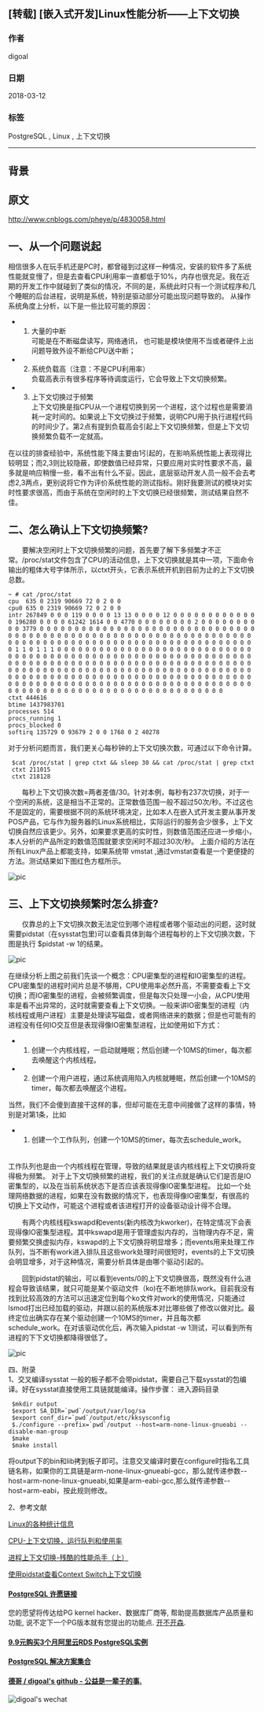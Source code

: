 ## [转载] [嵌入式开发]Linux性能分析——上下文切换  
      
### 作者      
digoal      
      
### 日期      
2018-03-12     
      
### 标签      
PostgreSQL , Linux , 上下文切换   
      
----      
      
## 背景   
  
## 原文  
http://www.cnblogs.com/pheye/p/4830058.html  
  
  
## 一、从一个问题说起  
相信很多人在玩手机还是PC时，都曾碰到过这样一种情况，安装的软件多了系统性能就变慢了，但是去查看CPU利用率一直都低于10%，内存也很充足。我在近期的开发工作中就碰到了类似的情况，不同的是，系统此时只有一个测试程序和几个睡眠的后台进程，说明是系统，特别是驱动部分可能出现问题导致的。 从操作系统角度上分析，以下是一些比较可能的原因：  
  
- 1. 大量的中断  
可能是在不断磁盘读写，网络通讯， 也可能是模块使用不当或者硬件上出问题导致外设不断给CPU送中断；  
  
- 2. 系统负载高（注意：不是CPU利用率）   
负载高表示有很多程序等待调度运行，它会导致上下文切换频繁。  
  
- 3. 上下文切换过于频繁   
上下文切换是指CPU从一个进程切换到另一个进程，这个过程也是需要消耗一定时间的。如果说上下文切换过于频繁，说明CPU用于执行进程代码的时间少了。第2点有提到负载高会引起上下文切换频繁，但是上下文切换频繁负载不一定就高。  
  
  
在以往的排查经验中，系统性能下降主要由1引起的，在影响系统性能上表现得比较明显；而2,3则比较隐蔽，即使数值已经异常，只要应用对实时性要求不高，最多就是响应稍慢一些，看不出有什么不妥。因此，底层驱动开发人员一般不会去考虑2,3两点，更别说将它作为评价系统性能的测试指标。刚好我要测试的模块对实时性要求很高，而由于系统在空闲时的上下文切换已经很频繁，测试结果自然不佳。  
  
  
## 二、怎么确认上下文切换频繁?  
　　要解决空闲时上下文切换频繁的问题，首先要了解下多频繁才不正常。/proc/stat文件包含了CPU的活动信息，上下文切换就是其中一项，下面命令输出的粗体大号字体所示，以ctxt开头，它表示系统开机到目前为止的上下文切换总数。  
  
```  
~ # cat /proc/stat  
cpu  635 0 2319 90669 72 0 2 0 0  
cpu0 635 0 2319 90669 72 0 2 0 0  
intr 267849 0 0 0 119 0 0 0 0 13 13 0 0 0 0 12 0 0 0 0 0 0 0 0 0 0 0 0 0 196280 0 0 0 0 61242 1614 0 0 4770 0 0 0 0 0 0 0 0 2 0 0 0 0 0 0 0 0 0 0 3779 0 0 0 0 0 0 0 0 0 0 0 0 0 0 0 0 0 0 0 0 0 0 0 0 0 0 0 0 0 0 0 0 0 0 0 0 0 0 0 0 0 0 0 0 0 0 0 0 0 0 0 0 0 0 0 0 0 0 0 0 0 0 0 0 0 0 0 0 0 0 0 0 0 0 0 0 0 0 0 0 0 0 0 0 0 0 0 0 0 0 0 0 0 0 0 0 0 0 0 0 0 0 1 1 0 1 1 1 0 0 0 0 0 0 0 0 0 0 0 0 0 0 0 0 0 0 0 0 0 0 0 0 0 0 0 0 0 0 0 0 0 0 0 0 0 0 0 0 0 0 0 0 0 0 0 0 0 0 0 0 0 0 0 0 0 0 0 0 0 0 0 0 0 0 0 0 0 0 0 0 0 0 0 0 0 0 0 0 0 0 0 0 0 0 0 0 0 0 0 0 0 0 0 0 0 0 0 0 0 0 0 0 0 0 0 0 0 0 0 0 0 0 0 0 0 0 0 0 0 0 0 0 0 0 0 0 0 0 0 0 0 0 0 0 0 0 0 0 0 0 0 0 0 0 0 0 0 0 0 0 0 0 0 0 0 0 0 0 0 0 0 0 0 0 0 0 0 0 0 0 0 0 0 0 0 0 0 0 0 0 0 0 0 0 0 0 0 0 0 0 0 0 0 0 0 0 0 0 0 0 0 0 0 0 0 0 0 0 0 0 0 0 0 0 0 0 0 0 0 0 0 0 0 0 0 0 0 0 0 0 0 0  
ctxt 444616  
btime 1437983701  
processes 514  
procs_running 1  
procs_blocked 0  
softirq 135729 0 93679 2 0 0 1768 0 2 40278  
```  
  
对于分析问题而言，我们更关心每秒钟的上下文切换次数，可通过以下命令计算。  
  
```  
 $cat /proc/stat | grep ctxt && sleep 30 && cat /proc/stat | grep ctxt  
 ctxt 211015  
 ctxt 218128  
```  
  
　　每秒上下文切换次数=两者差值/30。针对本例，每秒有237次切换，对于一个空闲的系统，这是相当不正常的。正常数值范围一般不超过50次/秒。不过这也不是固定的，需要根据不同的系统环境决定，比如本人在嵌入式开发主要从事开发POS产品，它与作为服务器的Linux系统相比，实际运行的服务会少很多，上下文切换自然应该更少。另外，如果要求更高的实时性，则数值范围还应进一步缩小，本人分析的产品所定的数值范围就要求空闲时不超过30次/秒。 上面介绍的方法在所有Linux产品上都能支持，如果系统带 vmstat ,通过vmstat查看是一个更便捷的方法。测试结果如下图红色方框所示。  
  
![pic](20180312_04_pic_001.png)  
  
## 三、上下文切换频繁时怎么排查?  
　　仅靠总的上下文切换次数无法定位到哪个进程或者哪个驱动出的问题，这时就需要pidstat（在sysstat包里)可以查看具体到每个进程每秒的上下文切换次数，下图是执行 $pidstat -w 1的结果。  
  
![pic](20180312_04_pic_002.png)  
  
在继续分析上图之前我们先谈一个概念：CPU密集型的进程和IO密集型的进程。CPU密集型的进程时间片总是不够用，CPU使用率必然升高，不需要查看上下文切换；而IO密集型的进程，会被频繁调度，但是每次只处理一小会，从CPU使用率是看不出异常的，这时就需要查看上下文切换。一般来讲IO密集型的进程（内核线程或用户进程）主要是处理读写磁盘，或者网络进来的数据；但是也可能有的进程没有任何IO交互但是表现得像IO密集型进程，比如使用如下方式：  
  
- 1. 创建一个内核线程，一启动就睡眠；然后创建一个10MS的timer，每次都去唤醒这个内核线程。  
  
- 2. 创建一个用户进程，通过系统调用陷入内核就睡眠，然后创建一个10MS的timer，每次都去唤醒这个进程。  
     
当然，我们不会傻到直接干这样的事，但却可能在无意中间接做了这样的事情，特别是对第1条，比如  
  
- 1. 创建一个工作队列，创建一个10MS的timer，每次去schedule_work。  
　　  
  
工作队列也是由一个内核线程在管理，导致的结果就是该内核线程上下文切换将变得极为频繁。 对于上下文切换频繁的进程，我们的关注点就是确认它们是否是IO密集型的，以及在当前系统状态下是否应该表现得像IO密集型进程。 比如一个处理网络数据的进程，如果在没有数据的情况下，也表现得像IO密集型，有很高的切换上下文动作，可能这个进程或者该进程打开的设备驱动设计得不合理。  
  
　　有两个内核线程kswapd和events(新内核改为kworker)，在特定情况下会表现得像IO密集型进程。其中kswapd是用于管理虚拟内存的，当物理内存不足，需要频繁交换虚拟内存，kswapd的上下文切换将明显增多；而events用来处理工作队列，当不断有work进入排队且这些work处理时间很短时，events的上下文切换会明显增多，对于这种情况，需要分析具体是由哪个驱动引起的。  
  
　　回到pidstat的输出，可以看到events/0的上下文切换很高，既然没有什么进程会导致该结果，就只可能是某个驱动文件（ko)在不断地排队work。目前我没有找到比较高效的方法可以迅速定位到每个ko文件对work的使用情况，只能通过lsmod打出已经加载的驱动，并跟以前的系统版本对比哪些做了修改以做对比。最终定位出确实存在某个驱动创建一个10MS的timer，并且每次都schedule_work。在对该驱动优化后，再次输入pidstat -w 1测试，可以看到所有进程的下下文切换都降得很低了。  
  
![pic](20180312_04_pic_003.png)  
  
四、附录  
1、交叉编译sysstat 一般的板子都不会带pidstat，需要自己下载sysstat的包编译。好在sysstat直接使用工具链就能编译。操作步骤： 进入源码目录  
  
```  
 $mkdir output  
 $export SA_DIR=`pwd`/output/var/log/sa  
 $export conf_dir=`pwd`/output/etc/kksysconfig  
 $./configure --prefix=`pwd`/output --host=arm-none-linux-gnueabi --disable-man-group  
 $make   
 $make install  
```  
  
将output下的bin和lib拷到板子即可。注意交叉编译时要在configure时指名工具链名称，如果你的工具链是arm-none-linux-gnueabi-gcc，那么就传递参数--host=arm-none-linux-gnueabi,如果是arm-eabi-gcc,那么就传递参数--host=arm-eabi，按此规则修改。  
  
2、参考文献  
  
[Linux的各种统计信息](http://blog.csdn.net/plusboy/article/details/1528252)  
  
[CPU-上下文切换，运行队列和使用率](http://blog.itpub.net/24435147/viewspace-694469/)  
  
[进程上下文切换-残酷的性能杀手（上）](http://www.cnblogs.com/zhiranok/archive/2012/08/13/context_switch_1.html)  
  
[使用pidstat查看Context Switch上下文切换](http://www.6san.com/1197/)  
  
  
  
  
  
  
  
  
  
  
  
  
  
  
  
  
  
  
  
  
  
  
  
  
  
  
  
  
  
  
  
  
  
  
  
  
  
  
  
  
  
  
  
  
  
  
  
  
  
  
  
  
  
  
  
  
  
  
  
  
  
  
  
#### [PostgreSQL 许愿链接](https://github.com/digoal/blog/issues/76 "269ac3d1c492e938c0191101c7238216")
您的愿望将传达给PG kernel hacker、数据库厂商等, 帮助提高数据库产品质量和功能, 说不定下一个PG版本就有您提出的功能点. [开不开森](https://github.com/digoal/blog/issues/76 "269ac3d1c492e938c0191101c7238216").  
  
  
#### [9.9元购买3个月阿里云RDS PostgreSQL实例](https://www.aliyun.com/database/postgresqlactivity "57258f76c37864c6e6d23383d05714ea")
  
  
#### [PostgreSQL 解决方案集合](https://yq.aliyun.com/topic/118 "40cff096e9ed7122c512b35d8561d9c8")
  
  
#### [德哥 / digoal's github - 公益是一辈子的事.](https://github.com/digoal/blog/blob/master/README.md "22709685feb7cab07d30f30387f0a9ae")
  
  
![digoal's wechat](../pic/digoal_weixin.jpg "f7ad92eeba24523fd47a6e1a0e691b59")
  
